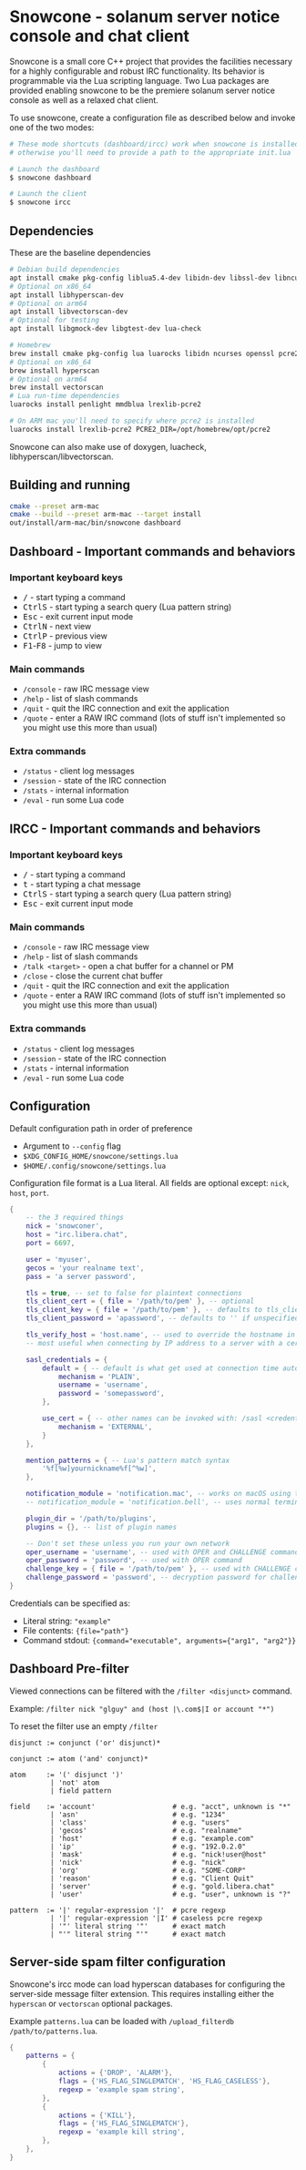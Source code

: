 # Snowcone - solanum server notice console and chat client

Snowcone is a small core C++ project that provides the facilities
necessary for a highly configurable and robust IRC functionality.
Its behavior is programmable via the Lua scripting language. Two
Lua packages are provided enabling snowcone to be the premiere
solanum server notice console as well as a relaxed chat client.

To use snowcone, create a configuration file as described below
and invoke one of the two modes:

```sh
# These mode shortcuts (dashboard/ircc) work when snowcone is installed
# otherwise you'll need to provide a path to the appropriate init.lua

# Launch the dashboard
$ snowcone dashboard

# Launch the client
$ snowcone ircc
```

## Dependencies

These are the baseline dependencies

```sh
# Debian build dependencies
apt install cmake pkg-config liblua5.4-dev libidn-dev libssl-dev libncurses-dev libgeoip-dev lua-mmdb lua-penlight lua-rex-pcre2-dev
# Optional on x86_64
apt install libhyperscan-dev
# Optional on arm64
apt install libvectorscan-dev
# Optional for testing
apt install libgmock-dev libgtest-dev lua-check

# Homebrew
brew install cmake pkg-config lua luarocks libidn ncurses openssl pcre2
# Optional on x86_64
brew install hyperscan
# Optional on arm64
brew install vectorscan
# Lua run-time dependencies
luarocks install penlight mmdblua lrexlib-pcre2

# On ARM mac you'll need to specify where pcre2 is installed
luarocks install lrexlib-pcre2 PCRE2_DIR=/opt/homebrew/opt/pcre2
```

Snowcone can also make use of doxygen, luacheck, libhyperscan/libvectorscan.

## Building and running

```sh
cmake --preset arm-mac
cmake --build --preset arm-mac --target install
out/install/arm-mac/bin/snowcone dashboard
```

## Dashboard - Important commands and behaviors

### Important keyboard keys

* <kbd>/</kbd> - start typing a command
* <kbd>Ctrl</kbd><kbd>S</kbd> - start typing a search query (Lua pattern string)
* <kbd>Esc</kbd> - exit current input mode
* <kbd>Ctrl</kbd><kbd>N</kbd> - next view
* <kbd>Ctrl</kbd><kbd>P</kbd> - previous view
* <kbd>F1</kbd>-<kbd>F8</kbd> - jump to view

### Main commands

* `/console` - raw IRC message view
* `/help` - list of slash commands
* `/quit` - quit the IRC connection and exit the application
* `/quote` - enter a RAW IRC command (lots of stuff isn't implemented so you might use this more than usual)

### Extra commands

* `/status` - client log messages
* `/session` - state of the IRC connection
* `/stats` - internal information
* `/eval` - run some Lua code

## IRCC - Important commands and behaviors

### Important keyboard keys

* <kbd>/</kbd> - start typing a command
* <kbd>t</kbd> - start typing a chat message
* <kbd>Ctrl</kbd><kbd>S</kbd> - start typing a search query (Lua pattern string)
* <kbd>Esc</kbd> - exit current input mode

### Main commands

* `/console` - raw IRC message view
* `/help` - list of slash commands
* `/talk <target>` - open a chat buffer for a channel or PM
* `/close` - close the current chat buffer
* `/quit` - quit the IRC connection and exit the application
* `/quote` - enter a RAW IRC command (lots of stuff isn't implemented so you might use this more than usual)

### Extra commands

* `/status` - client log messages
* `/session` - state of the IRC connection
* `/stats` - internal information
* `/eval` - run some Lua code

## Configuration

Default configuration path in order of preference

* Argument to `--config` flag
* `$XDG_CONFIG_HOME/snowcone/settings.lua`
* `$HOME/.config/snowcone/settings.lua`

Configuration file format is a Lua literal. All fields are optional
except: `nick`, `host`, `port`.

```lua
{
    -- the 3 required things
    nick = 'snowconer',
    host = "irc.libera.chat",
    port = 6697,

    user = 'myuser',
    gecos = 'your realname text',
    pass = 'a server password',

    tls = true, -- set to false for plaintext connections
    tls_client_cert = { file = '/path/to/pem' }, -- optional
    tls_client_key = { file = '/path/to/pem' }, -- defaults to tls_client_cert
    tls_client_password = 'apassword', -- defaults to '' if unspecified

    tls_verify_host = 'host.name', -- used to override the hostname in the host key
    -- most useful when connecting by IP address to a server with a certificate

    sasl_credentials = {
        default = { -- default is what get used at connection time automatically
            mechanism = 'PLAIN',
            username = 'username',
            password = 'somepassword',
        },

        use_cert = { -- other names can be invoked with: /sasl <credential name>
            mechanism = 'EXTERNAL',
        }
    },

    mention_patterns = { -- Lua's pattern match syntax
        '%f[%w]yournickname%f[^%w]',
    },

    notification_module = 'notification.mac', -- works on macOS using terminal-notifier
    -- notification_module = 'notification.bell', -- uses normal terminal BELL character

    plugin_dir = '/path/to/plugins',
    plugins = {}, -- list of plugin names

    -- Don't set these unless you run your own network
    oper_username = 'username', -- used with OPER and CHALLENGE commands
    oper_password = 'password', -- used with OPER command
    challenge_key = { file = '/path/to/pem' }, -- used with CHALLENGE command
    challenge_password = 'password', -- decryption password for challenge pem
}
```

Credentials can be specified as:

* Literal string: `"example"`
* File contents: `{file="path"}`
* Command stdout: `{command="executable", arguments={"arg1", "arg2"}}`

## Dashboard Pre-filter

Viewed connections can be filtered with the `/filter <disjunct>` command.

Example: `/filter nick "glguy" and (host |\.com$|I or account "*")`

To reset the filter use an empty `/filter`

```
disjunct := conjunct ('or' disjunct)*

conjunct := atom ('and' conjunct)*

atom     := '(' disjunct ')'
          | 'not' atom
          | field pattern

field    := 'account'                   # e.g. "acct", unknown is "*"
          | 'asn'                       # e.g. "1234"
          | 'class'                     # e.g. "users"
          | 'gecos'                     # e.g. "realname"
          | 'host'                      # e.g. "example.com"
          | 'ip'                        # e.g. "192.0.2.0"
          | 'mask'                      # e.g. "nick!user@host"
          | 'nick'                      # e.g. "nick"
          | 'org'                       # e.g. "SOME-CORP"
          | 'reason'                    # e.g. "Client Quit"
          | 'server'                    # e.g. "gold.libera.chat"
          | 'user'                      # e.g. "user", unknown is "?"

pattern  := '|' regular-expression '|'  # pcre regexp
          | '|' regular-expression '|I' # caseless pcre regexp
          | '"' literal string '"'      # exact match
          | "'" literal string "'"      # exact match

```

## Server-side spam filter configuration

Snowcone's ircc mode can load hyperscan databases for configuring the
server-side message filter extension. This requires installing either
the `hyperscan` or `vectorscan` optional packages.

Example `patterns.lua` can be loaded with `/upload_filterdb /path/to/patterns.lua`.

```lua
{
    patterns = {
        {
            actions = {'DROP', 'ALARM'},
            flags = {'HS_FLAG_SINGLEMATCH', 'HS_FLAG_CASELESS'},
            regexp = 'example spam string',
        },
        {
            actions = {'KILL'},
            flags = {'HS_FLAG_SINGLEMATCH'},
            regexp = 'example kill string',
        },
    },
}
```
